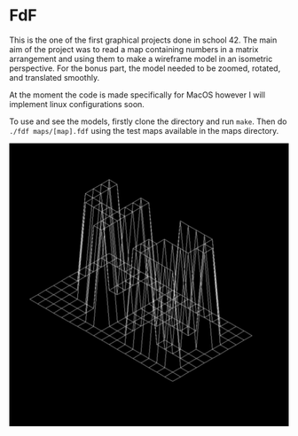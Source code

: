 # FdF

This is the one of the first graphical projects done in school 42. The main aim of the project was to read a map containing numbers in a matrix arrangement and using them to
make a wireframe model in an isometric perspective. For the bonus part, the model needed to be zoomed, rotated, and translated smoothly.

At the moment the code is made specifically for MacOS however I will implement linux configurations soon.

To use and see the models, firstly clone the directory and run `make`. Then do `./fdf maps/[map].fdf` using the test maps available in the maps directory.

![Wireframe model](images/42-wireframe.png)
